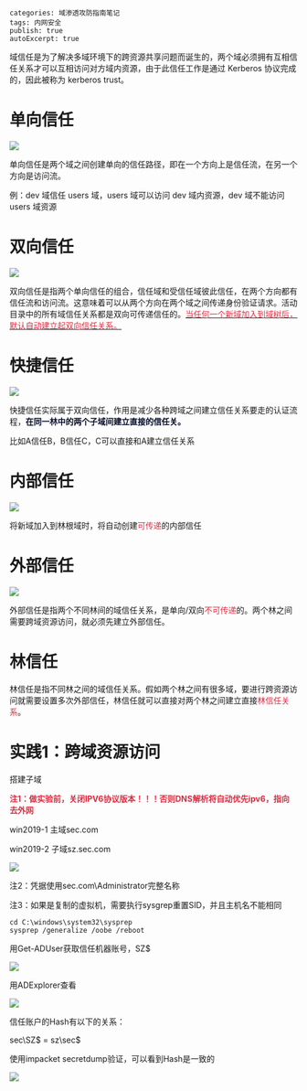 ```plain
categories: 域渗透攻防指南笔记
tags: 内网安全
publish: true
autoExcerpt: true
```

域信任是为了解决多域环境下的跨资源共享问题而诞生的，两个域必须拥有互相信任关系才可以互相访问对方域内资源，由于此信任工作是通过 Kerberos 协议完成的，因此被称为 kerberos trust。

# 单向信任
![](../images/d1f9fc6187d3116ea007dd8f18cd410b.png)

单向信任是两个域之间创建单向的信任路径，即在一个方向上是信任流，在另一个方向是访问流。

例：dev 域信任 users 域，users 域可以访问 dev 域内资源，dev 域不能访问 users 域资源

# 双向信任
![](../images/4a3b485fbc97d3e26df385aa826055e6.jpeg)

双向信任是指两个单向信任的组合，信任域和受信任域彼此信任，在两个方向都有信任流和访问流。这意味着可以从两个方向在两个域之间传递身份验证请求。活动目录中的所有域信任关系都是双向可传递信任的。<u><font style="color:#DF2A3F;">当任何一个新域加入到域树后，默认自动建立起双向信任关系。</font></u>

<u><font style="color:#DF2A3F;"></font></u>

# 快捷信任
![](../images/527504dac98df095ea1a85ea0e061ac6.jpeg)

快捷信任实际属于双向信任，作用是减少各种跨域之间建立信任关系要走的认证流程，**<font style="color:rgb(4, 12, 40);">在同一林中的两个子域间建立直接的信任关。</font>**

比如A信任B，B信任C，C可以直接和A建立信任关系

# 内部信任
 ![](../images/6ca3f45ae9ad5857f0cb5fa68df25873.png)

将新域加入到林根域时，将自动创建<font style="color:#DF2A3F;">可传递</font>的内部信任

# 外部信任
![](../images/b8e85c4f741de88c8d02dddac91f151c.png)

外部信任是指两个不同林间的域信任关系，是单向/双向<font style="color:#DF2A3F;">不可传递</font>的。两个林之间需要跨域资源访问，就必须先建立外部信任。

# 林信任
林信任是指不同林之间的域信任关系。假如两个林之间有很多域，要进行跨资源访问就需要设置多次外部信任，林信任就可以直接对两个林之间建立直接<font style="color:#DF2A3F;">林信任关系</font>。

# 实践1：跨域资源访问
搭建子域

**<font style="color:#DF2A3F;">注1：做实验前，关闭IPV6协议版本！！！否则DNS解析将自动优先ipv6，指向去外网</font>**

win2019-1 主域sec.com

win2019-2 子域sz.sec.com

![](../images/7e424fae8edbd39cbec5baf914eda782.png)

注2：凭据使用sec.com\Administrator完整名称

注3：如果是复制的虚拟机，需要执行sysgrep重置SID，并且主机名不能相同

```plain
cd C:\windows\system32\sysprep
sysprep /generalize /oobe /reboot
```

用Get-ADUser获取信任机器账号，SZ$

![](../images/b8ba1053a1ea4d2073db77a3a17a94ec.png)

用ADExplorer查看

![](../images/4aa5a228b84fce9050ab0111cd410449.png)

信任账户的Hash有以下的关系：

sec\SZ$ = sz\sec$

使用impacket secretdump验证，可以看到Hash是一致的

![](../images/a35380f39961a438d40a9aef315957e8.png)

**<font style="color:#DF2A3F;"></font>**